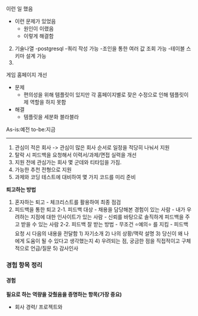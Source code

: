 이런 일 했음
 - 이런 문제가 있었음
    - 원인이 이랬음
    - 이렇게 해결함
2. 기술나열
-postgresql
  -쿼리 작성 가능
    -조인을 통한 여러 값 조회 가능
    -테이블 스키마 설계 가능
3. 
게임 홈페이지 개선
- 문제
  - 편의성을 위해 템플릿이 있지만 각 홈페이지별로 잦은 수정으로 인해 템플릿이 제 역할을 하지 못함
- 해결
  - 템플릿을 세분화 블라블라



As-is:예전 to-be:지금

---


1. 관심이 적은 회사 -> 관심이 많은 회사 순서로 일정을 적당히 나눠서 지원
2. 탈락 시 피드백을 요청해서 이력서/과제/면접 실력을 개선
3. 지원 전에 관심가는 회사 몇 군데와 티타임을 가짐.
4. 가능한 추천 전형으로 지원
5. 과제와 코딩 테스트에 대비하여 몇 가지 코드를 미리 준비

**퇴고하는 방법**
1. 혼자하는 퇴고 - 체크리스트를 활용하여 최종 점검
2. 피드백을 통한 퇴고
	2-1. 피드백 대상
		- 채용을 담당해본 경험이 있는 사람
		- 내가 우려하는 지점에 대한 인사이트가 있는 사람
		- 신뢰를 바탕으로 솔직하게 피드백을 주고 받을 수 있는 사람
	2-2. 피드백 잘 받는 방법
		- 무조건 ⭐예의⭐ 를 지킴
		- 피드백 요청 시 다음의 내용을 전달함
			1) 자기소개
			2) 나의 상황/맥락 설명
			3) 당신이 왜 나에게 도움이 될 수 있다고 생각했는지
			4) 우려되는 점, 궁금한 점을 직접적이고 구체적으로 언급/질문
			5) 감사인사



### 경험 항목 정리
#### 경험
**필요로 하는 역량을 갖췄음을 증명하는 항목(가장 중요)**
- 회사 경력/ 프로젝트와